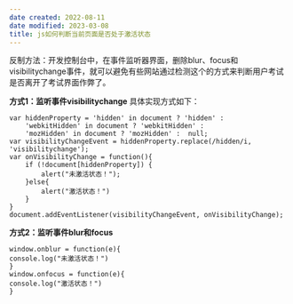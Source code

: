 ```yaml
---
date created: 2022-08-11
date modified: 2023-03-08
title: js如何判断当前页面是否处于激活状态
---
```


反制方法：开发控制台中，在事件监听器界面，删除blur、focus和 visibilitychange事件，就可以避免有些网站通过检测这个的方式来判断用户考试是否离开了考试界面作弊了。

**方式1：监听事件visibilitychange**
具体实现方式如下：

```
var hiddenProperty = 'hidden' in document ? 'hidden' :    
    'webkitHidden' in document ? 'webkitHidden' :    
    'mozHidden' in document ? 'mozHidden' :  null;
var visibilityChangeEvent = hiddenProperty.replace(/hidden/i, 'visibilitychange');
var onVisibilityChange = function(){
    if (!document[hiddenProperty]) {    
        alert("未激活状态！");
    }else{
        alert("激活状态！")
    }
}
document.addEventListener(visibilityChangeEvent, onVisibilityChange);
```

**方式2：监听事件blur和focus**

```
window.onblur = function(e){
console.log("未激活状态！")
}
window.onfocus = function(e){
console.log("激活状态！")
}
```
